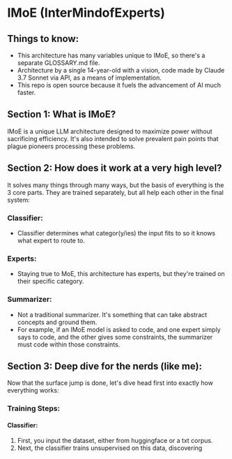# IMoE (InterMindofExperts)
## Things to know:
- This architecture has many variables unique to IMoE, so there's a separate GLOSSARY.md file.
- Architecture by a single 14-year-old with a vision, code made by Claude 3.7 Sonnet via API, as a means of implementation.
- This repo is open source because it fuels the advancement of AI much faster.
## Section 1: What is IMoE?
IMoE is a unique LLM architecture designed to maximize power without sacrificing efficiency. It's also intended to solve prevalent pain points that plague pioneers processing these problems.
## Section 2: How does it work at a very high level?
It solves many things through many ways, but the basis of everything is the 3 core parts. They are trained separately, but all help each other in the final system:
### Classifier:
- Classifier determines what categor(y/ies) the input fits to so it knows what expert to route to.
### Experts:
- Staying true to MoE, this architecture has experts, but they're trained on their specific category.
### Summarizer:
- Not a traditional summarizer. It's something that can take abstract concepts and ground them.
- For example, if an IMoE model is asked to code, and one expert simply says to code, and the other gives some constraints, the summarizer must code within those constraints.
## Section 3: Deep dive for the nerds (like me):
Now that the surface jump is done, let's dive head first into exactly how everything works:
### Training Steps:
#### Classifier:
1. First, you input the dataset, either from huggingface or a txt corpus.
2. Next, the classifier trains unsupervised on this data, discovering 